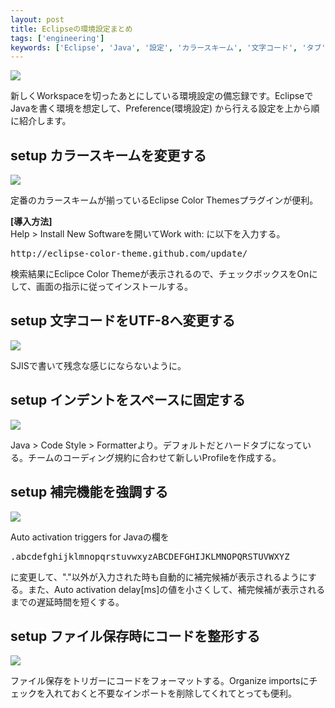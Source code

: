 ```yaml
---
layout: post
title: Eclipseの環境設定まとめ
tags: ['engineering']
keywords: ['Eclipse', 'Java', '設定', 'カラースキーム', '文字コード', 'タブ']
---
```


<img src="/img/blog_eclipse01.png" class="image-on-frame" />

新しくWorkspaceを切ったあとにしている環境設定の備忘録です。EclipseでJavaを書く環境を想定して、Preference(環境設定) から行える設定を上から順に紹介します。

## <span class="lsf">setup</span> カラースキームを変更する

<img src="/img/blog_eclipse02.png" class="image-on-frame" />

定番のカラースキームが揃っているEclipse Color Themesプラグインが便利。

**[導入方法]**<br/>
Help > Install New Softwareを開いてWork with: に以下を入力する。

<pre>
http://eclipse-color-theme.github.com/update/
</pre>

検索結果にEclipce Color Themeが表示されるので、チェックボックスをOnにして、画面の指示に従ってインストールする。

## <span class="lsf">setup</span> 文字コードをUTF-8へ変更する

<img src="/img/blog_eclipse03.png" class="image-on-frame" />

SJISで書いて残念な感じにならないように。

## <span class="lsf">setup</span> インデントをスペースに固定する

<img src="/img/blog_eclipse04.png" class="image-on-frame" />

Java > Code Style > Formatterより。デフォルトだとハードタブになっている。チームのコーディング規約に合わせて新しいProfileを作成する。

## <span class="lsf">setup</span> 補完機能を強調する

<img src="/img/blog_eclipse05.png" class="image-on-frame" />

Auto activation triggers for Javaの欄を

<pre>
.abcdefghijklmnopqrstuvwxyzABCDEFGHIJKLMNOPQRSTUVWXYZ_
</pre>

に変更して、"."以外が入力された時も自動的に補完候補が表示されるようにする。また、Auto activation delay[ms]の値を小さくして、補完候補が表示されるまでの遅延時間を短くする。

## <span class="lsf">setup</span> ファイル保存時にコードを整形する

<img src="/img/blog_eclipse06.png" class="image-on-frame" />

ファイル保存をトリガーにコードをフォーマットする。Organize importsにチェックを入れておくと不要なインポートを削除してくれてとっても便利。
